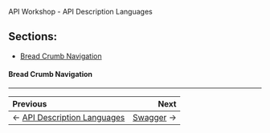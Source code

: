 API Workshop - API Description Languages

## Sections:

* [Bread Crumb Navigation](#bread-crumb-navigation)

#### Bread Crumb Navigation
_________________________

Previous | Next
:------- | ---:
← [API Description Languages](./api-description-languages.md) | [Swagger](./swagger.md) →
